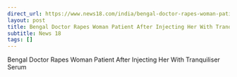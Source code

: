 ```yaml
---
direct_url: https://www.news18.com/india/bengal-doctor-rapes-woman-patient-after-injecting-her-with-tranquiliser-serum-9103180.html
layout: post
title: Bengal Doctor Rapes Woman Patient After Injecting Her With Tranquiliser Serum
subtitle: News 18
tags: []
---
```


Bengal Doctor Rapes Woman Patient After Injecting Her With Tranquiliser Serum
